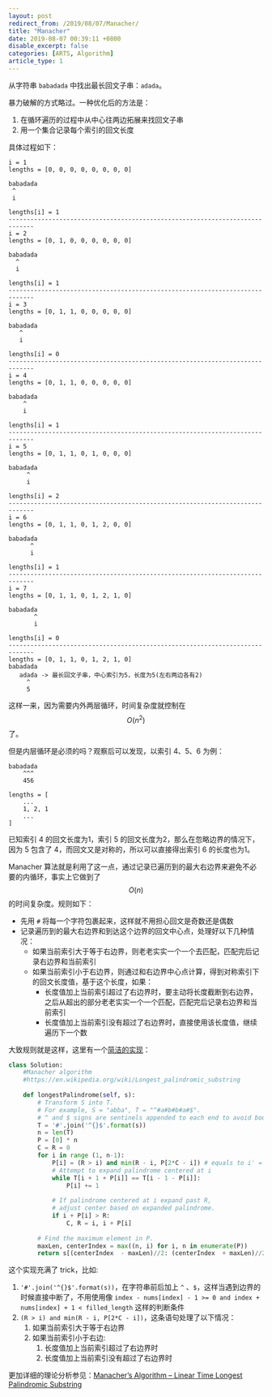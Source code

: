 ```yaml
---
layout: post
redirect_from: /2019/08/07/Manacher/
title: "Manacher"
date: 2019-08-07 00:39:11 +0800
disable_excerpt: false
categories: [ARTS, Algorithm]
article_type: 1
---
```



从字符串 `babadada` 中找出最长回文子串：`adada`。

暴力破解的方式略过。一种优化后的方法是：

1. 在循环遍历的过程中从中心往两边拓展来找回文子串
2. 用一个集合记录每个索引的回文长度

具体过程如下：

```
i = 1
lengths = [0, 0, 0, 0, 0, 0, 0, 0]

babadada
 ^
 i

lengths[i] = 1
-----------------------------------------------------------------------------
i = 2
lengths = [0, 1, 0, 0, 0, 0, 0, 0]

babadada
  ^
  i

lengths[i] = 1
-----------------------------------------------------------------------------
i = 3
lengths = [0, 1, 1, 0, 0, 0, 0, 0]

babadada
   ^
   i

lengths[i] = 0
-----------------------------------------------------------------------------
i = 4
lengths = [0, 1, 1, 0, 0, 0, 0, 0]

babadada
    ^
    i

lengths[i] = 1
-----------------------------------------------------------------------------
i = 5
lengths = [0, 1, 1, 0, 1, 0, 0, 0]

babadada
     ^
     i

lengths[i] = 2
-----------------------------------------------------------------------------
i = 6
lengths = [0, 1, 1, 0, 1, 2, 0, 0]

babadada
      ^
      i

lengths[i] = 1
-----------------------------------------------------------------------------
i = 7
lengths = [0, 1, 1, 0, 1, 2, 1, 0]

babadada
       ^
       i

lengths[i] = 0
-----------------------------------------------------------------------------
lengths = [0, 1, 1, 0, 1, 2, 1, 0]
babadada
   adada -> 最长回文子串，中心索引为5，长度为5(左右两边各有2)
     ^
     5
```

这样一来，因为需要内外两层循环，时间复杂度就控制在 $$O({n^2})$$ 了。

但是内层循环是必须的吗？观察后可以发现，以索引 4、5、6 为例：

```
babadada
    ^^^
    456
    
lengths = [
    ...
    1, 2, 1
    ...
]
```

已知索引 4 的回文长度为1，索引 5 的回文长度为2，那么在忽略边界的情况下，因为 5 包含了 4，而回文又是对称的，所以可以直接得出索引 6 的长度也为1。

Manacher 算法就是利用了这一点，通过记录已遍历到的最大右边界来避免不必要的内循环，事实上它做到了 $$O(n)$$ 的时间复杂度。规则如下：

- 先用 `#` 将每一个字符包裹起来，这样就不用担心回文是奇数还是偶数
- 记录遍历到的最大右边界和到达这个边界的回文中心点，处理好以下几种情况：
  - 如果当前索引大于等于右边界，则老老实实一个一个去匹配，匹配完后记录右边界和当前索引
  - 如果当前索引小于右边界，则通过和右边界中心点计算，得到对称索引下的回文长度值，基于这个长度，如果：
    - 长度值加上当前索引超过了右边界时，要主动将长度截断到右边界，之后从超出的部分老老实实一个一个匹配，匹配完后记录右边界和当前索引
    - 长度值加上当前索引没有超过了右边界时，直接使用该长度值，继续遍历下一个数

大致规则就是这样，这里有一个[简洁的实现](https://leetcode.com/problems/longest-palindromic-substring/discuss/3337/Manacher-algorithm-in-Python-O(n))：

```python
class Solution:
    #Manacher algorithm
    #https://en.wikipedia.org/wiki/Longest_palindromic_substring
    
    def longestPalindrome(self, s):
        # Transform S into T.
        # For example, S = "abba", T = "^#a#b#b#a#$".
        # ^ and $ signs are sentinels appended to each end to avoid bounds checking
        T = '#'.join('^{}$'.format(s))
        n = len(T)
        P = [0] * n
        C = R = 0
        for i in range (1, n-1):
            P[i] = (R > i) and min(R - i, P[2*C - i]) # equals to i' = C - (i-C)
            # Attempt to expand palindrome centered at i
            while T[i + 1 + P[i]] == T[i - 1 - P[i]]:
                P[i] += 1
    
            # If palindrome centered at i expand past R,
            # adjust center based on expanded palindrome.
            if i + P[i] > R:
                C, R = i, i + P[i]
    
        # Find the maximum element in P.
        maxLen, centerIndex = max((n, i) for i, n in enumerate(P))
        return s[(centerIndex  - maxLen)//2: (centerIndex  + maxLen)//2]
```

这个实现充满了 trick，比如:

1. `'#'.join('^{}$'.format(s))`，在字符串前后加上 `^` 、`$`，这样当遇到边界的时候直接中断了，不用使用像 `index - nums[index] - 1 >= 0 and index + nums[index] + 1 < filled_length` 这样的判断条件
2. `(R > i) and min(R - i, P[2*C - i])`，这条语句处理了以下情况：
   1. 如果当前索引大于等于右边界
   2. 如果当前索引小于右边:
      1. 长度值加上当前索引超过了右边界时
      2. 长度值加上当前索引没有超过了右边界时

更加详细的理论分析参见：[Manacher’s Algorithm – Linear Time Longest Palindromic Substring](https://www.geeksforgeeks.org/manachers-algorithm-linear-time-longest-palindromic-substring-part-1/)